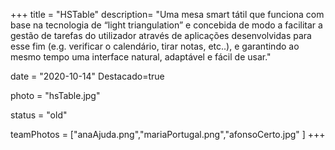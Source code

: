 +++
title = "HSTable"
description= "Uma mesa smart tátil que funciona com base na tecnologia de “light triangulation” e concebida de modo a facilitar a gestão de tarefas do utilizador através de aplicações desenvolvidas para esse fim (e.g. verificar o calendário, tirar notas, etc..), e garantindo ao mesmo tempo uma interface natural, adaptável e fácil de usar." 

date = "2020-10-14" 
Destacado=true 

photo = "hsTable.jpg" 

status = "old" 
 

teamPhotos = ["anaAjuda.png","mariaPortugal.png","afonsoCerto.jpg" ] 
+++

